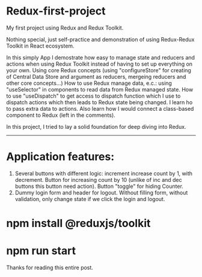 # Redux-first-project

My first project using Redux and Redux Toolkit.

Nothing special, just self-practice and demonstration of using Redux-Redux Toolkit in React ecosystem.

In this simply App I demostrate how easy to manage state and reducers and actions when using Redux Toolkit instead of having to set up everything on your own.
Using core Redux concepts (using "configureStore" for creating of Central Data Store and argument as reducers, mergeing reducers and other core concepts...)
How to use Redux manage data, e.c.: using "useSelector" in components to read data from Redux managed state.
How to use "useDispatch" to get access to dispatch function which I use to dispatch actions which then leads to Redux state being changed.
I learn ho to pass extra data to actions.
Also learn how I would connect a class-based component to Redux (left in the comments).

In this project, I tried to lay a solid foundation for deep diving into Redux.

------------------------------
# Application features: 
1. Several buttons with different logic: increment increase count by 1, with decrement. Button for increasing count by 10 (unlike of inc and dec buttons this button need action). Button "toggle" for hiding Counter.
2. Dummy login form and header for logout. Without filling form, without validation, only change state if we click the login and logout.

# npm install @reduxjs/toolkit
# npm run start

Thanks for reading this entire post.
